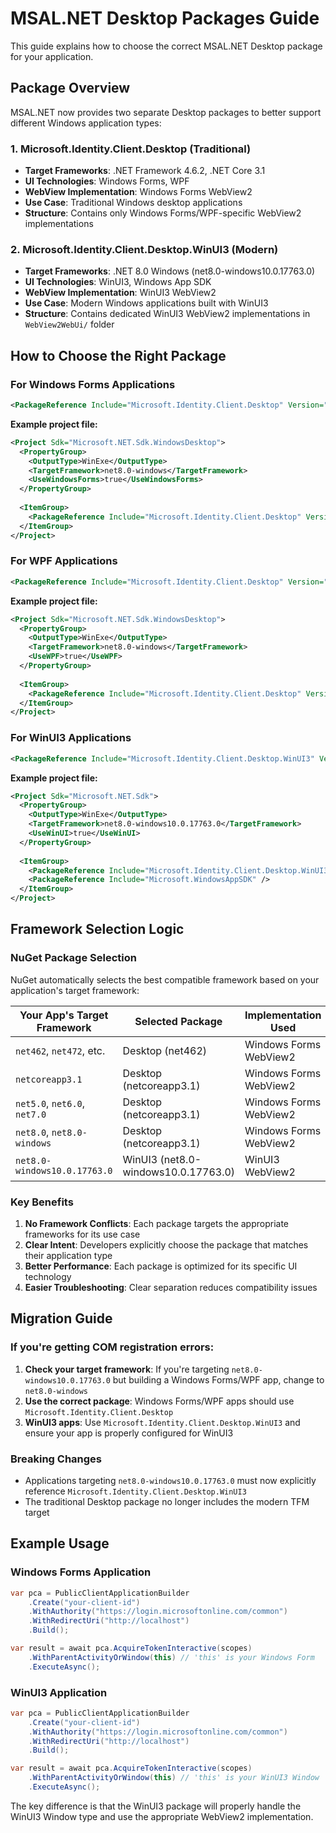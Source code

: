 # MSAL.NET Desktop Packages Guide

This guide explains how to choose the correct MSAL.NET Desktop package for your application.

## Package Overview

MSAL.NET now provides two separate Desktop packages to better support different Windows application types:

### 1. Microsoft.Identity.Client.Desktop (Traditional)
- **Target Frameworks**: .NET Framework 4.6.2, .NET Core 3.1
- **UI Technologies**: Windows Forms, WPF
- **WebView Implementation**: Windows Forms WebView2
- **Use Case**: Traditional Windows desktop applications
- **Structure**: Contains only Windows Forms/WPF-specific WebView2 implementations

### 2. Microsoft.Identity.Client.Desktop.WinUI3 (Modern)
- **Target Frameworks**: .NET 8.0 Windows (net8.0-windows10.0.17763.0)
- **UI Technologies**: WinUI3, Windows App SDK
- **WebView Implementation**: WinUI3 WebView2
- **Use Case**: Modern Windows applications built with WinUI3
- **Structure**: Contains dedicated WinUI3 WebView2 implementations in `WebView2WebUi/` folder

## How to Choose the Right Package

### For Windows Forms Applications
```xml
<PackageReference Include="Microsoft.Identity.Client.Desktop" Version="x.x.x" />
```

**Example project file:**
```xml
<Project Sdk="Microsoft.NET.Sdk.WindowsDesktop">
  <PropertyGroup>
    <OutputType>WinExe</OutputType>
    <TargetFramework>net8.0-windows</TargetFramework>
    <UseWindowsForms>true</UseWindowsForms>
  </PropertyGroup>
  
  <ItemGroup>
    <PackageReference Include="Microsoft.Identity.Client.Desktop" Version="x.x.x" />
  </ItemGroup>
</Project>
```

### For WPF Applications
```xml
<PackageReference Include="Microsoft.Identity.Client.Desktop" Version="x.x.x" />
```

**Example project file:**
```xml
<Project Sdk="Microsoft.NET.Sdk.WindowsDesktop">
  <PropertyGroup>
    <OutputType>WinExe</OutputType>
    <TargetFramework>net8.0-windows</TargetFramework>
    <UseWPF>true</UseWPF>
  </PropertyGroup>
  
  <ItemGroup>
    <PackageReference Include="Microsoft.Identity.Client.Desktop" Version="x.x.x" />
  </ItemGroup>
</Project>
```

### For WinUI3 Applications
```xml
<PackageReference Include="Microsoft.Identity.Client.Desktop.WinUI3" Version="x.x.x" />
```

**Example project file:**
```xml
<Project Sdk="Microsoft.NET.Sdk">
  <PropertyGroup>
    <OutputType>WinExe</OutputType>
    <TargetFramework>net8.0-windows10.0.17763.0</TargetFramework>
    <UseWinUI>true</UseWinUI>
  </PropertyGroup>
  
  <ItemGroup>
    <PackageReference Include="Microsoft.Identity.Client.Desktop.WinUI3" Version="x.x.x" />
    <PackageReference Include="Microsoft.WindowsAppSDK" />
  </ItemGroup>
</Project>
```

## Framework Selection Logic

### NuGet Package Selection
NuGet automatically selects the best compatible framework based on your application's target framework:

| Your App's Target Framework | Selected Package | Implementation Used |
|------------------------------|------------------|-------------------|
| `net462`, `net472`, etc. | Desktop (net462) | Windows Forms WebView2 |
| `netcoreapp3.1` | Desktop (netcoreapp3.1) | Windows Forms WebView2 |
| `net5.0`, `net6.0`, `net7.0` | Desktop (netcoreapp3.1) | Windows Forms WebView2 |
| `net8.0`, `net8.0-windows` | Desktop (netcoreapp3.1) | Windows Forms WebView2 |
| `net8.0-windows10.0.17763.0` | WinUI3 (net8.0-windows10.0.17763.0) | WinUI3 WebView2 |

### Key Benefits

1. **No Framework Conflicts**: Each package targets the appropriate frameworks for its use case
2. **Clear Intent**: Developers explicitly choose the package that matches their application type
3. **Better Performance**: Each package is optimized for its specific UI technology
4. **Easier Troubleshooting**: Clear separation reduces compatibility issues

## Migration Guide

### If you're getting COM registration errors:

1. **Check your target framework**: If you're targeting `net8.0-windows10.0.17763.0` but building a Windows Forms/WPF app, change to `net8.0-windows`
2. **Use the correct package**: Windows Forms/WPF apps should use `Microsoft.Identity.Client.Desktop`
3. **WinUI3 apps**: Use `Microsoft.Identity.Client.Desktop.WinUI3` and ensure your app is properly configured for WinUI3

### Breaking Changes
- Applications targeting `net8.0-windows10.0.17763.0` must now explicitly reference `Microsoft.Identity.Client.Desktop.WinUI3`
- The traditional Desktop package no longer includes the modern TFM target

## Example Usage

### Windows Forms Application
```csharp
var pca = PublicClientApplicationBuilder
    .Create("your-client-id")
    .WithAuthority("https://login.microsoftonline.com/common")
    .WithRedirectUri("http://localhost")
    .Build();

var result = await pca.AcquireTokenInteractive(scopes)
    .WithParentActivityOrWindow(this) // 'this' is your Windows Form
    .ExecuteAsync();
```

### WinUI3 Application
```csharp
var pca = PublicClientApplicationBuilder
    .Create("your-client-id")
    .WithAuthority("https://login.microsoftonline.com/common")
    .WithRedirectUri("http://localhost")
    .Build();

var result = await pca.AcquireTokenInteractive(scopes)
    .WithParentActivityOrWindow(this) // 'this' is your WinUI3 Window
    .ExecuteAsync();
```

The key difference is that the WinUI3 package will properly handle the WinUI3 Window type and use the appropriate WebView2 implementation.
